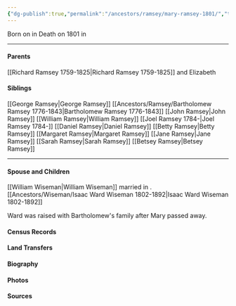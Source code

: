 ```yaml
---
{"dg-publish":true,"permalink":"/ancestors/ramsey/mary-ramsey-1801/","tags":["Mary-Ramsey"]}
---
```


Born on  <!-- link to date --> in <!-- link to place -->
Death on 1801 in <!-- link to place -->

---
#### Parents

[[Richard Ramsey 1759-1825\|Richard Ramsey 1759-1825]] and Elizabeth
#### Siblings
[[George Ramsey\|George Ramsey]]
[[Ancestors/Ramsey/Bartholomew Ramsey 1776-1843\|Bartholomew Ramsey 1776-1843]]
[[John Ramsey\|John Ramsey]]
[[William Ramsey\|William Ramsey]]
[[Joel Ramsey 1784-\|Joel Ramsey 1784-]]
[[Daniel Ramsey\|Daniel Ramsey]]
[[Betty Ramsey\|Betty Ramsey]]
[[Margaret Ramsey\|Margaret Ramsey]]
[[Jane Ramsey\|Jane Ramsey]]
[[Sarah Ramsey\|Sarah Ramsey]]
[[Betsey Ramsey\|Betsey Ramsey]]

---
#### Spouse and Children
[[William Wiseman\|William Wiseman]] married <!-- link to date --> in <!-- link to place -->.
[[Ancestors/Wiseman/Isaac Ward Wiseman 1802-1892\|Isaac Ward Wiseman 1802-1892]]

Ward was raised with Bartholomew's family after Mary passed away.

#### Census Records

#### Land Transfers

#### Biography

#### Photos

#### Sources

